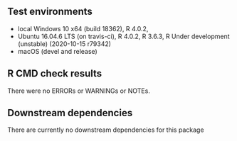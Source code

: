 ## Test environments
* local  Windows 10 x64 (build 18362), R 4.0.2, 
* Ubuntu 16.04.6 LTS (on travis-ci), R 4.0.2, R 3.6.3, R Under development (unstable) (2020-10-15 r79342)
* macOS (devel and release)

## R CMD check results
There were no ERRORs or WARNINGs or NOTEs. 

## Downstream dependencies
There are currently no downstream dependencies for this package
